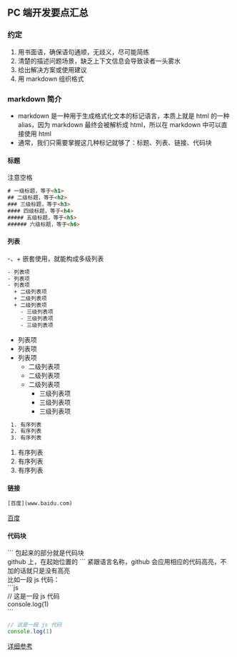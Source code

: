 ## PC 端开发要点汇总

### 约定
1. 用书面语，确保语句通顺，无歧义，尽可能简练
2. 清楚的描述问题场景，缺乏上下文信息会导致读者一头雾水
3. 给出解决方案或使用建议
4. 用 markdown 组织格式


### markdown 简介
- markdown 是一种用于生成格式化文本的标记语言，本质上就是 html 的一种 alias，因为 markdown 最终会被解析成 html，所以在 markdown 中可以直接使用 html
- 通常，我们只需要掌握这几种标记就够了：标题、列表、链接、代码块

#### 标题
注意空格
```html
# 一级标题，等于<h1>
## 二级标题，等于<h2>
### 三级标题，等于<h3>
#### 四级标题，等于<h4>
##### 五级标题，等于<h5>
###### 六级标题，等于<h6>
```

#### 列表
-、+ 嵌套使用，就能构成多级列表
```html
- 列表项
- 列表项
- 列表项
  + 二级列表项
  + 二级列表项
  + 二级列表项
    - 三级列表项
    - 三级列表项
    - 三级列表项
```
- 列表项
- 列表项
- 列表项
  + 二级列表项
  + 二级列表项
  + 二级列表项
    - 三级列表项
    - 三级列表项
    - 三级列表项

```html
 1. 有序列表
 2. 有序列表
 3. 有序列表
```
1. 有序列表
2. 有序列表
3. 有序列表

#### 链接
```html
[百度](www.baidu.com)
```
[百度](www.baidu.com)

#### 代码块

\`\`\` 包起来的部分就是代码块<br>
github 上，在起始位置的 \`\`\` 紧跟语言名称，github 会应用相应的代码高亮，不加的话就只是没有高亮<br>
比如一段 js 代码：<br>
  \`\`\`js<br>
    // 这是一段 js 代码<br>
    console.log(1)<br>
  \`\`\`

```js
// 这是一段 js 代码
console.log(1)
```

[详细参考](https://guides.github.com/features/mastering-markdown/)